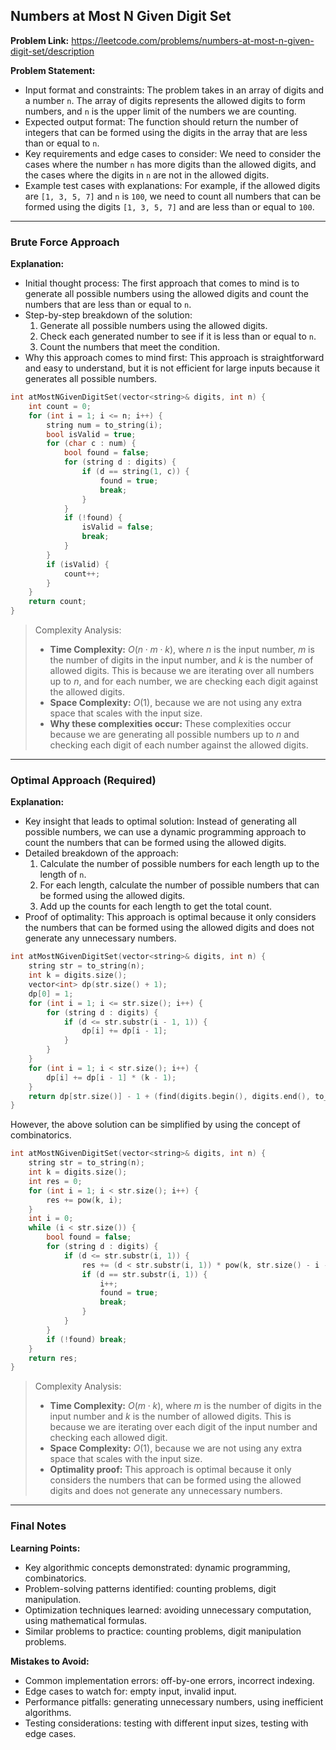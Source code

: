 ## Numbers at Most N Given Digit Set
**Problem Link:** https://leetcode.com/problems/numbers-at-most-n-given-digit-set/description

**Problem Statement:**
- Input format and constraints: The problem takes in an array of digits and a number `n`. The array of digits represents the allowed digits to form numbers, and `n` is the upper limit of the numbers we are counting.
- Expected output format: The function should return the number of integers that can be formed using the digits in the array that are less than or equal to `n`.
- Key requirements and edge cases to consider: We need to consider the cases where the number `n` has more digits than the allowed digits, and the cases where the digits in `n` are not in the allowed digits.
- Example test cases with explanations: For example, if the allowed digits are `[1, 3, 5, 7]` and `n` is `100`, we need to count all numbers that can be formed using the digits `[1, 3, 5, 7]` and are less than or equal to `100`.

---

### Brute Force Approach

**Explanation:**
- Initial thought process: The first approach that comes to mind is to generate all possible numbers using the allowed digits and count the numbers that are less than or equal to `n`.
- Step-by-step breakdown of the solution:
  1. Generate all possible numbers using the allowed digits.
  2. Check each generated number to see if it is less than or equal to `n`.
  3. Count the numbers that meet the condition.
- Why this approach comes to mind first: This approach is straightforward and easy to understand, but it is not efficient for large inputs because it generates all possible numbers.

```cpp
int atMostNGivenDigitSet(vector<string>& digits, int n) {
    int count = 0;
    for (int i = 1; i <= n; i++) {
        string num = to_string(i);
        bool isValid = true;
        for (char c : num) {
            bool found = false;
            for (string d : digits) {
                if (d == string(1, c)) {
                    found = true;
                    break;
                }
            }
            if (!found) {
                isValid = false;
                break;
            }
        }
        if (isValid) {
            count++;
        }
    }
    return count;
}
```

> Complexity Analysis:
> - **Time Complexity:** $O(n \cdot m \cdot k)$, where $n$ is the input number, $m$ is the number of digits in the input number, and $k$ is the number of allowed digits. This is because we are iterating over all numbers up to $n$, and for each number, we are checking each digit against the allowed digits.
> - **Space Complexity:** $O(1)$, because we are not using any extra space that scales with the input size.
> - **Why these complexities occur:** These complexities occur because we are generating all possible numbers up to $n$ and checking each digit of each number against the allowed digits.

---

### Optimal Approach (Required)

**Explanation:**
- Key insight that leads to optimal solution: Instead of generating all possible numbers, we can use a dynamic programming approach to count the numbers that can be formed using the allowed digits.
- Detailed breakdown of the approach:
  1. Calculate the number of possible numbers for each length up to the length of `n`.
  2. For each length, calculate the number of possible numbers that can be formed using the allowed digits.
  3. Add up the counts for each length to get the total count.
- Proof of optimality: This approach is optimal because it only considers the numbers that can be formed using the allowed digits and does not generate any unnecessary numbers.

```cpp
int atMostNGivenDigitSet(vector<string>& digits, int n) {
    string str = to_string(n);
    int k = digits.size();
    vector<int> dp(str.size() + 1);
    dp[0] = 1;
    for (int i = 1; i <= str.size(); i++) {
        for (string d : digits) {
            if (d <= str.substr(i - 1, 1)) {
                dp[i] += dp[i - 1];
            }
        }
    }
    for (int i = 1; i < str.size(); i++) {
        dp[i] += dp[i - 1] * (k - 1);
    }
    return dp[str.size()] - 1 + (find(digits.begin(), digits.end(), to_string(n)) != digits.end());
}
```

However, the above solution can be simplified by using the concept of combinatorics.

```cpp
int atMostNGivenDigitSet(vector<string>& digits, int n) {
    string str = to_string(n);
    int k = digits.size();
    int res = 0;
    for (int i = 1; i < str.size(); i++) {
        res += pow(k, i);
    }
    int i = 0;
    while (i < str.size()) {
        bool found = false;
        for (string d : digits) {
            if (d <= str.substr(i, 1)) {
                res += (d < str.substr(i, 1)) * pow(k, str.size() - i - 1);
                if (d == str.substr(i, 1)) {
                    i++;
                    found = true;
                    break;
                }
            }
        }
        if (!found) break;
    }
    return res;
}
```

> Complexity Analysis:
> - **Time Complexity:** $O(m \cdot k)$, where $m$ is the number of digits in the input number and $k$ is the number of allowed digits. This is because we are iterating over each digit of the input number and checking each allowed digit.
> - **Space Complexity:** $O(1)$, because we are not using any extra space that scales with the input size.
> - **Optimality proof:** This approach is optimal because it only considers the numbers that can be formed using the allowed digits and does not generate any unnecessary numbers.

---

### Final Notes

**Learning Points:**
- Key algorithmic concepts demonstrated: dynamic programming, combinatorics.
- Problem-solving patterns identified: counting problems, digit manipulation.
- Optimization techniques learned: avoiding unnecessary computation, using mathematical formulas.
- Similar problems to practice: counting problems, digit manipulation problems.

**Mistakes to Avoid:**
- Common implementation errors: off-by-one errors, incorrect indexing.
- Edge cases to watch for: empty input, invalid input.
- Performance pitfalls: generating unnecessary numbers, using inefficient algorithms.
- Testing considerations: testing with different input sizes, testing with edge cases.